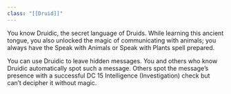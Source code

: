 ```yaml
---
class: "[[Druid]]"
---
```

You know Druidic, the secret language of Druids. While learning this ancient tongue, you also unlocked the magic of communicating with animals; you always have the Speak with Animals or Speak with Plants spell prepared.

You can use Druidic to leave hidden messages. You and others who know Druidic automatically spot such a message. Others spot the message’s presence with a successful DC 15 Intelligence (Investigation) check but can’t decipher it without magic.